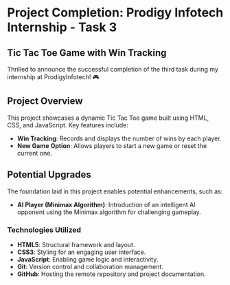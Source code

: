 # Project Completion: Prodigy Infotech Internship - Task 3
## Tic Tac Toe Game with Win Tracking

Thrilled to announce the successful completion of the third task during my internship at ProdigyInfotech! 🎮

## Project Overview
This project showcases a dynamic Tic Tac Toe game built using HTML, CSS, and JavaScript. Key features include:

- **Win Tracking**: Records and displays the number of wins by each player.
- **New Game Option**: Allows players to start a new game or reset the current one.

## Potential Upgrades
The foundation laid in this project enables potential enhancements, such as:
- **AI Player (Minimax Algorithm)**: Introduction of an intelligent AI opponent using the Minimax algorithm for challenging gameplay.

### Technologies Utilized
- **HTML5**: Structural framework and layout.
- **CSS3**: Styling for an engaging user interface.
- **JavaScript**: Enabling game logic and interactivity.
- **Git**: Version control and collaboration management.
- **GitHub**: Hosting the remote repository and project documentation.
